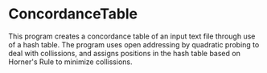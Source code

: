 # ConcordanceTable
This program creates a concordance table of an input text file through use of a hash table. The program uses open addressing by quadratic probing to deal with collissions, and assigns positions in the hash table based on Horner's Rule to minimize collissions.
